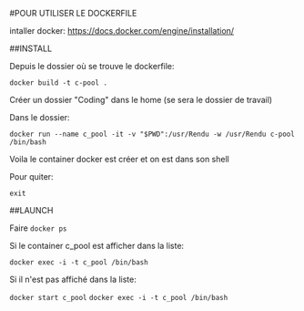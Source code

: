 #POUR UTILISER LE DOCKERFILE

intaller docker:
https://docs.docker.com/engine/installation/

##INSTALL

Depuis le dossier où se trouve le dockerfile:

```docker build -t c-pool .```

Créer un dossier "Coding" dans le home (se sera le dossier de travail)

Dans le dossier:

```docker run --name c_pool -it -v "$PWD":/usr/Rendu -w /usr/Rendu c-pool /bin/bash```

Voila le container docker est créer et on est dans son shell

Pour quiter:

```exit```

##LAUNCH

Faire
```docker ps```

Si le container c_pool est afficher dans la liste:

```docker exec -i -t c_pool /bin/bash```

Si il n'est pas affiché dans la liste:

```docker start c_pool```
```docker exec -i -t c_pool /bin/bash```

